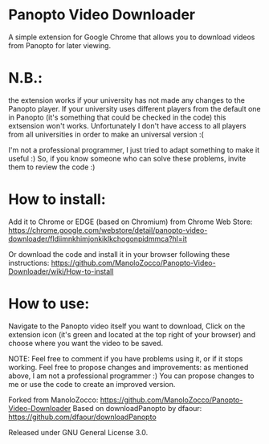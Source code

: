 # Panopto Video Downloader
A simple extension for Google Chrome that allows you to download videos from Panopto for later viewing.

# N.B.:
the extension works if your university has not made any changes to the Panopto player. If your university uses different players from the default one in Panopto (it's something that could be checked in the code) this extsension won't works. Unfortunately I don't have access to all players from all universities in order to make an universal version :(

I'm not a professional programmer, I just tried to adapt something to make it useful :)
So, if you know someone who can solve these problems, invite them to review the code :)

# How to install:
Add it to Chrome or EDGE (based on Chromium) from Chrome Web Store: https://chrome.google.com/webstore/detail/panopto-video-downloader/fldiimnkhimjonkiklkchogonpidmmca?hl=it

Or download the code and install it in your browser following these instructions: https://github.com/ManoloZocco/Panopto-Video-Downloader/wiki/How-to-install

# How to use:
Navigate to the Panopto video itself you want to download, Click on the extension icon (it's green and located at the top right of your browser) and choose where you want the video to be saved.

NOTE:
Feel free to comment if you have problems using it, or if it stops working.
Feel free to propose changes and improvements: as mentioned above, I am not a professional programmer :)
You can propose changes to me or use the code to create an improved version.

Forked from ManoloZocco: https://github.com/ManoloZocco/Panopto-Video-Downloader
Based on downloadPanopto by dfaour: https://github.com/dfaour/downloadPanopto

Released under GNU General License 3.0.
